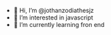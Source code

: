 - 👋 Hi, I’m @jothanzodiathesjz
- 👀 I’m interested in javascript 
- 🌱 I’m currently learning fron end

<!---
jothanzodiathesjz/jothanzodiathesjz is a ✨ special ✨ repository because its `README.md` (this file) appears on your GitHub profile.
You can click the Preview link to take a look at your changes.
--->
